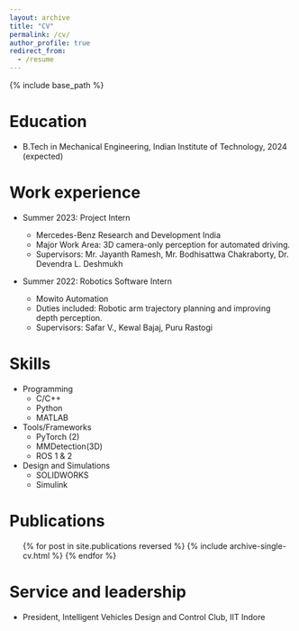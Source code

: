 ```yaml
---
layout: archive
title: "CV"
permalink: /cv/
author_profile: true
redirect_from:
  - /resume
---
```


{% include base_path %}

Education
======
* B.Tech in Mechanical Engineering, Indian Institute of Technology, 2024 (expected)

Work experience
======
* Summer 2023: Project Intern
  * Mercedes-Benz Research and Development India
  * Major Work Area: 3D camera-only perception for automated driving.
  * Supervisors: Mr. Jayanth Ramesh, Mr. Bodhisattwa Chakraborty, Dr. Devendra L. Deshmukh

* Summer 2022: Robotics Software Intern
  * Mowito Automation
  * Duties included: Robotic arm trajectory planning and improving depth perception.
  * Supervisors: Safar V., Kewal Bajaj, Puru Rastogi
  
Skills
======
* Programming
  * C/C++
  * Python
  * MATLAB
* Tools/Frameworks
  * PyTorch (2)
  * MMDetection(3D)
  * ROS 1 & 2
* Design and Simulations
  * SOLIDWORKS
  * Simulink

Publications
======
  <ul>{% for post in site.publications reversed %}
    {% include archive-single-cv.html %}
  {% endfor %}</ul>
  
Service and leadership
======
* President, Intelligent Vehicles Design and Control Club, IIT Indore